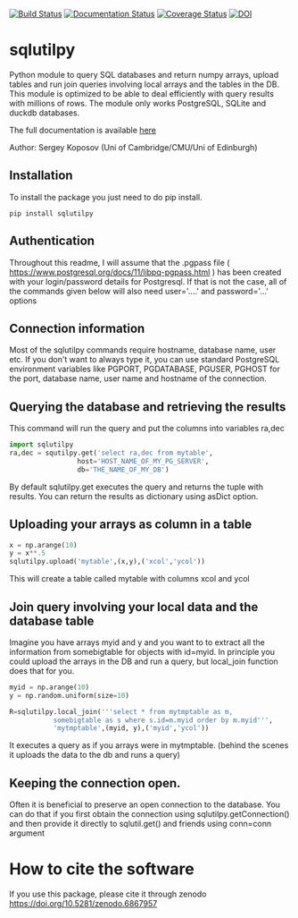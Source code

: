 [![Build Status](https://github.com/segasai/sqlutilpy/workflows/Testing/badge.svg)](https://github.com/segasai/sqlutilpy/actions)
[![Documentation Status](https://readthedocs.org/projects/sqlutilpy/badge/?version=latest)](http://sqlutilpy.readthedocs.io/en/latest/?badge=latest)
[![Coverage Status](https://coveralls.io/repos/github/segasai/sqlutilpy/badge.svg?branch=master)](https://coveralls.io/github/segasai/sqlutilpy?branch=master)
[![DOI](https://zenodo.org/badge/DOI/10.5281/zenodo.6867957.svg)](https://doi.org/10.5281/zenodo.6867957)

# sqlutilpy
Python module to query SQL databases and return numpy arrays, upload
tables and run join queries involving local arrays and the tables in the DB.
This module is optimized to be able to deal efficiently with query results with millions of rows.
The module only works PostgreSQL, SQLite and duckdb databases.

The full documentation is available [here](http://sqlutilpy.readthedocs.io/en/latest/)

Author: Sergey Koposov (Uni of Cambridge/CMU/Uni of Edinburgh)

## Installation
To install the package you just need to do pip install. 

```
pip install sqlutilpy
```
## Authentication

Throughout this readme, I will assume that the .pgpass file ( https://www.postgresql.org/docs/11/libpq-pgpass.html ) 
has been created with your login/password details for Postgresql. If that is not the case, all of the 
commands given below will also need user='....' and password='...' options

## Connection information

Most of the sqlutilpy commands require hostname, database name, user etc. 
If you don't want to always type it, you can use standard PostgreSQL environment variables
like PGPORT, PGDATABASE, PGUSER, PGHOST for the port, database name, user name and hostname
of the connection. 


## Querying the database and retrieving the results

This command will run the query and put the columns into variables ra,dec
```python
import sqlutilpy
ra,dec = squtilpy.get('select ra,dec from mytable', 
                 host='HOST_NAME_OF_MY_PG_SERVER', 
                 db='THE_NAME_OF_MY_DB')
```

By default sqlutilpy.get executes the query and returns the tuple with 
results. You can return the results as dictionary using asDict option.

## Uploading your arrays as column in a table

```python
x = np.arange(10)                                                   
y = x**.5                                                           
sqlutilpy.upload('mytable',(x,y),('xcol','ycol'))    
``` 
This will create a table called mytable with columns xcol and ycol 

## Join query involving your local data and the database table

Imagine you have arrays myid and y and you want to to extract all the 
information from somebigtable for objects with id=myid. In principle
you could upload the arrays in the DB and run a query, but local_join function does that for you.

```python
myid = np.arange(10)
y = np.random.uniform(size=10)

R=sqlutilpy.local_join('''select * from mytmptable as m, 
           somebigtable as s where s.id=m.myid order by m.myid''',                                              
           'mytmptable',(myid, y),('myid','ycol'))
```

It executes a query as if you arrays were in mytmptable. (behind the scenes
it uploads the data to the db and runs a query)

## Keeping the connection open. 

Often it is beneficial to preserve an open connection to the database. You can do that if you first 
obtain the connection using sqlutilpy.getConnection() and then provide it directly
to sqlutil.get() and friends using conn=conn argument


# How to cite the software

If you use this package, please cite it through zenodo https://doi.org/10.5281/zenodo.6867957

